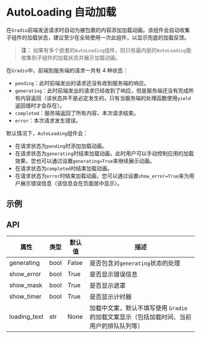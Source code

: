# AutoLoading 自动加载

在`Gradio`前端发送请求时自动为被包裹的内容添加加载动画。该组件会自动收集子组件的加载状态，建议至少在全局使用一次此组件，以显示兜底的加载反馈。

> **注：** 如果有多个嵌套的`AutoLoading`组件，则只有最内层的`AutoLoading`能收集到子组件的加载状态并展示加载动画。

在`Gradio`中，前端到服务端的请求一共有 4 种状态：

- `pending`：此时前端发出的请求还没有收到服务端的响应。
- `generating`：此时前端发出的请求已经收到了响应，但是服务端还没有完成所有内容返回（该状态并不是必定发生的，只有当服务端的处理函数使用`yield`返回值时才会存在）。
- `completed`：服务端返回了所有内容，本次请求结束。
- `error`：本次请求发生错误。

默认情况下，`AutoLoading`组件会：

- 在请求状态为`pending`时添加加载动画。
- 在请求状态为`generating`时结束加载动画，此时用户可以手动控制应用的加载效果，您也可以通过设置`generating=True`来继续展示动画。
- 在请求状态为`completed`时结束加载动画。
- 在请求状态为`error`时结束加载动画，您可以通过设置`show_error=True`来为用户展示错误信息（该信息会在页面居中显示）。

## 示例

<demo name="basic"></demo>

<demo name="nested" title="嵌套的 AutoLoading"></demo>

## API

| 属性         | 类型 | 默认值 | 描述                                                                                     |
| ------------ | ---- | ------ | ---------------------------------------------------------------------------------------- |
| generating   | bool | False  | 是否包含对`generating`状态的处理                                                         |
| show_error   | bool | True   | 是否显示错误信息                                                                         |
| show_mask    | bool | True   | 是否显示遮罩                                                                             |
| show_timer   | bool | True   | 是否显示计时器                                                                           |
| loading_text | str  | None   | 加载中文案，默认不填写使用 `Gradio` 的加载文案显示（包括加载时间、当前用户的排队队列等） |
